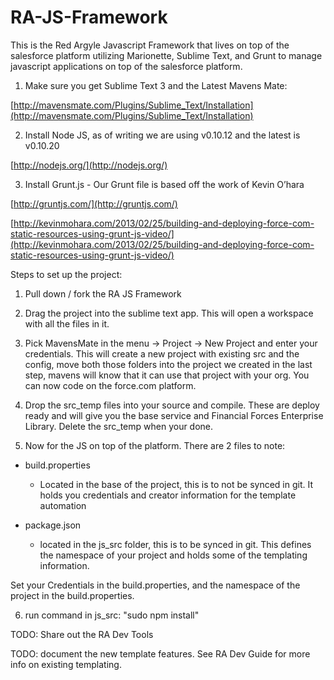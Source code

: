 RA-JS-Framework
===============

This is the Red Argyle Javascript Framework that lives on top of the salesforce platform utilizing Marionette, Sublime Text, and Grunt to manage javascript applications on top of the salesforce platform. 

1.  Make sure you get Sublime Text 3 and the Latest Mavens Mate:

[http://mavensmate.com/Plugins/Sublime_Text/Installation](http://mavensmate.com/Plugins/Sublime_Text/Installation) 

2. Install Node JS, as of writing we are using v0.10.12 and the latest is v0.10.20

[http://nodejs.org/](http://nodejs.org/) 

3. Install Grunt.js - Our Grunt file is based off the work of Kevin O’hara

[http://gruntjs.com/](http://gruntjs.com/) 

[http://kevinmohara.com/2013/02/25/building-and-deploying-force-com-static-resources-using-grunt-js-video/](http://kevinmohara.com/2013/02/25/building-and-deploying-force-com-static-resources-using-grunt-js-video/) 

Steps to set up the project:

1. Pull down / fork the RA JS Framework

2. Drag the project into the sublime text app. This will open a workspace with all the files in it. 

3. Pick MavensMate in the menu -> Project -> New Project and enter your credentials. This will create a new project with existing src and the config, move both those folders into the project we created in the last step, mavens will know that it can use that project with your org. You can now code on the force.com platform.

4. Drop the src_temp files into your source and compile. These are deploy ready and will give you the base service and Financial Forces Enterprise Library. Delete the src_temp when your done.

5. Now for the JS on top of the platform. There are 2 files to note:

* build.properties

    * Located in the base of the project, this is to not be synced in git. It holds you credentials and creator information for the template automation

* package.json

    * located in the js_src folder, this is to be synced in git. This defines the namespace of your project and holds some of the templating information. 

Set your Credentials in the build.properties, and the namespace of the project in the build.properties. 

6. run command in js_src: "sudo npm install"

TODO: Share out the RA Dev Tools

TODO: document the new template features. See RA Dev Guide for more info on existing templating. 